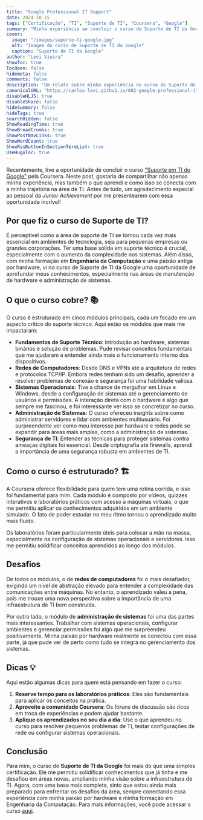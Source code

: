```yaml
---
title: "Google Professional IT Support"
date: 2024-10-15
tags: ["Certificação", "TI", "Suporte de TI", "Coursera", "Google"]
summary: "Minha experiência ao concluir o curso de Suporte de TI da Google pela Coursera, destacando os aprendizados e como isso se conecta com minha carreira."
cover:
  image: "/images/suporte-ti-google.jpg"
  alt: "Imagem do curso de Suporte de TI da Google"
  caption: "Suporte de TI da Google"
author: "Levi Vieira"
showToc: true
TocOpen: false
hidemeta: false
comments: false
description: "Um relato sobre minha experiência no curso de Suporte de TI da Google."
canonicalURL: "https://carlos-levi.github.io/002-google-professional-it-support-course/"
disableHLJS: true
disableShare: false
hideSummary: false
hideTags: true
searchHidden: false
ShowReadingTime: true
ShowBreadCrumbs: true
ShowPostNavLinks: true
ShowWordCount: true
ShowRssButtonInSectionTermList: true
UseHugoToc: true
---
```


Recentemente, tive a oportunidade de concluir o curso ["Suporte em TI do Google"](https://www.coursera.org/professional-certificates/suporte-em-ti-do-google) pela Coursera. Neste post, gostaria de compartilhar não apenas minha experiência, mas também o que aprendi e como isso se conecta com a minha trajetória na área de TI. Antes de tudo, um agradecimento especial ao pessoal da *Junior Achievement* por me presentearem com essa oportunidade incrível!

## Por que fiz o curso de Suporte de TI?

É perceptível como a área de suporte de TI se tornou cada vez mais essencial em ambientes de tecnologia, seja para pequenas empresas ou grandes corporações. Ter uma base sólida em suporte técnico é crucial, especialmente com o aumento da complexidade nos sistemas. Além disso, com minha formação em **Engenharia da Computação** e uma paixão antiga por hardware, vi no curso de Suporte de TI da Google uma oportunidade de aprofundar meus conhecimentos, especialmente nas áreas de manutenção de hardware e administração de sistemas.

## O que o curso cobre? 📚

O curso é estruturado em cinco módulos principais, cada um focado em um aspecto crítico do suporte técnico. Aqui estão os módulos que mais me impactaram:

- **Fundamentos de Suporte Técnico**: Introdução ao hardware, sistemas binários e solução de problemas. Pude revisar conceitos fundamentais que me ajudaram a entender ainda mais o funcionamento interno dos dispositivos.
- **Redes de Computadores**: Desde DNS e VPNs até a arquitetura de redes e protocolos TCP/IP. Embora redes tenham sido um desafio, aprender a resolver problemas de conexão e segurança foi uma habilidade valiosa.
- **Sistemas Operacionais**: Tive a chance de mergulhar em Linux e Windows, desde a configuração de sistemas até o gerenciamento de usuários e permissões. A interação direta com o hardware é algo que sempre me fascinou, e foi interessante ver isso se concretizar no curso.
- **Administração de Sistemas**: O curso ofereceu insights sobre como administrar servidores e lidar com ambientes multiusuário. Foi surpreendente ver como meu interesse por hardware e redes pode se expandir para áreas mais amplas, como a administração de sistemas.
- **Segurança de TI**: Entender as técnicas para proteger sistemas contra ameaças digitais foi essencial. Desde criptografia até firewalls, aprendi a importância de uma segurança robusta em ambientes de TI.

## Como o curso é estruturado? 🏗️

A Coursera oferece flexibilidade para quem tem uma rotina corrida, e isso foi fundamental para mim. Cada módulo é composto por vídeos, quizzes interativos e laboratórios práticos com acesso a máquinas virtuais, o que me permitiu aplicar os conhecimentos adquiridos em um ambiente simulado. O fato de poder estudar no meu ritmo tornou o aprendizado muito mais fluido.

Os laboratórios foram particularmente úteis para colocar a mão na massa, especialmente na configuração de sistemas operacionais e servidores. Isso me permitiu solidificar conceitos aprendidos ao longo dos módulos.

## Desafios

De todos os módulos, o de **redes de computadores** foi o mais desafiador, exigindo um nível de abstração elevado para entender a complexidade das comunicações entre máquinas. No entanto, o aprendizado valeu a pena, pois me trouxe uma nova perspectiva sobre a importância de uma infraestrutura de TI bem construída.

Por outro lado, o módulo de **administração de sistemas** foi uma das partes mais interessantes. Trabalhar com sistemas operacionais, configurar ambientes e gerenciar permissões foi algo que me surpreendeu positivamente. Minha paixão por hardware realmente se conectou com essa parte, já que pude ver de perto como tudo se integra no gerenciamento dos sistemas.

## Dicas 💡

Aqui estão algumas dicas para quem está pensando em fazer o curso:

1. **Reserve tempo para os laboratórios práticos**: Eles são fundamentais para aplicar os conceitos na prática.
2. **Aproveite a comunidade Coursera**: Os fóruns de discussão são ricos em troca de experiências e podem ajudar bastante.
3. **Aplique os aprendizados no seu dia a dia**: Use o que aprendeu no curso para resolver pequenos problemas de TI, testar configurações de rede ou configurar sistemas operacionais.

## Conclusão

Para mim, o curso de **Suporte de TI da Google** foi mais do que uma simples certificação. Ele me permitiu solidificar conhecimentos que já tinha e me desafiou em áreas novas, ampliando minha visão sobre a infraestrutura de TI. Agora, com uma base mais completa, sinto que estou ainda mais preparado para enfrentar os desafios da área, sempre conectando essa experiência com minha paixão por hardware e minha formação em Engenharia da Computação. Para mais informações, você pode acessar o curso [aqui](https://www.coursera.org/professional-certificates/suporte-em-ti-do-google).

